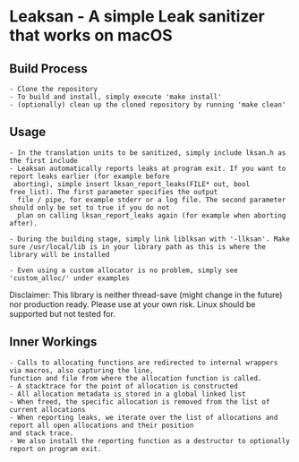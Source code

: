 # Leaksan - A simple Leak sanitizer that works on macOS

## Build Process

    - Clone the repository
    - To build and install, simply execute 'make install'
    - (optionally) clean up the cloned repository by running 'make clean'

## Usage

    - In the translation units to be sanitized, simply include lksan.h as the first include
    - Leaksan automatically reports leaks at program exit. If you want to report leaks earlier (for example before
     aborting), simple insert lksan_report_leaks(FILE* out, bool free_list). The first parameter specifies the output
      file / pipe, for example stderr or a log file. The second parameter should only be set to true if you do not
      plan on calling lksan_report_leaks again (for example when aborting after).

    - During the building stage, simply link liblksan with '-llksan'. Make sure /usr/local/lib is in your library path as this is where the library will be installed

    - Even using a custom allocator is no problem, simply see 'custom_alloc/' under examples


Disclaimer: This library is neither thread-save (might change in the future) nor production ready. 
Please use at your own risk. Linux should be supported but not tested for.

## Inner Workings

    - Calls to allocating functions are redirected to internal wrappers via macros, also capturing the line, 
    function and file from where the allocation function is called.
    - A stacktrace for the point of allocation is constructed
    - All allocation metadata is stored in a global linked list
    - When freed, the specific allocation is removed from the list of current allocations
    - When reporting leaks, we iterate over the list of allocations and report all open allocations and their position
    and stack trace.
    - We also install the reporting function as a destructor to optionally report on program exit.